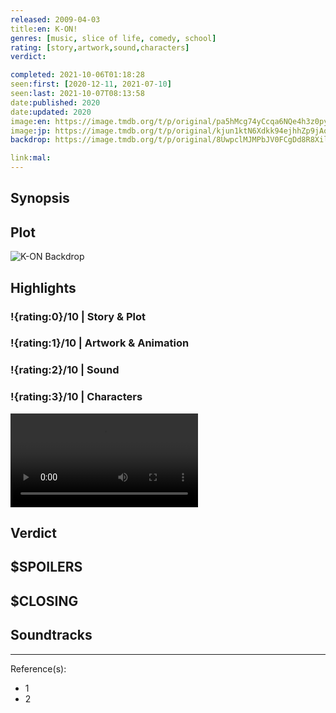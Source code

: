 ```yaml
---
released: 2009-04-03
title:en: K-ON!
genres: [music, slice of life, comedy, school]
rating: [story,artwork,sound,characters]
verdict:

completed: 2021-10-06T01:18:28
seen:first: [2020-12-11, 2021-07-10]
seen:last: 2021-10-07T08:13:58
date:published: 2020
date:updated: 2020
image:en: https://image.tmdb.org/t/p/original/pa5hMcg74yCcqa6NQe4h3z0pyNZ.jpg
image:jp: https://image.tmdb.org/t/p/original/kjun1ktN6Xdkk94ejhhZp9jAo3G.jpg
backdrop: https://image.tmdb.org/t/p/original/8UwpclMJMPbJV0FCgDd8R8XilRY.jpg

link:mal:
---
```



## Synopsis

## Plot

![K-ON Backdrop](https://image.tmdb.org/t/p/original/xNi32Q5bIfOie0ls3Fd3D3WkWnO.jpg)

## Highlights

### !{rating:0}/10 | Story & Plot

### !{rating:1}/10 | Artwork & Animation

### !{rating:2}/10 | Sound

### !{rating:3}/10 | Characters

![!Video](https://firebasestorage.googleapis.com/v0/b/devmauss.appspot.com/o/anime%2Fclips%2Fyui-wants-to-do-the-vocals.mp4?alt=media&token=7134a39b-07b8-4ebe-9c10-67c8eda15287 "Yui wants to do the vocals")

## Verdict

## $SPOILERS

## $CLOSING

## Soundtracks

***
Reference(s):

- 1
- 2
